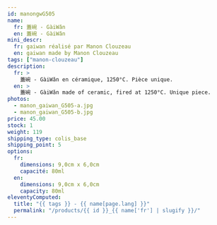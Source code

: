 ```yaml
---
id: manongwG505
name:
  fr: 蓋碗 - GàiWǎn
  en: 蓋碗 - GàiWǎn
mini_descr:
  fr: gaiwan réalisé par Manon Clouzeau
  en: gaiwan made by Manon Clouzeau
tags: ["manon-clouzeau"]
description:
  fr: >
    蓋碗 - GàiWǎn en céramique, 1250°C. Pièce unique.
  en: >
    蓋碗 - GàiWǎn made of ceramic, fired at 1250°C. Unique piece.
photos:
  - manon_gaiwan_G505-a.jpg
  - manon_gaiwan_G505-b.jpg
price: 45.00
stock: 1
weight: 119
shipping_type: colis_base
shipping_point: 5
options:
  fr:
    dimensions: 9,0cm x 6,0cm
    capacité: 80ml
  en:
    dimensions: 9,0cm x 6,0cm
    capacity: 80ml
eleventyComputed:
  title: "{{ tags }} - {{ name[page.lang] }}"
  permalink: "/products/{{ id }}_{{ name['fr'] | slugify }}/"
---
```

